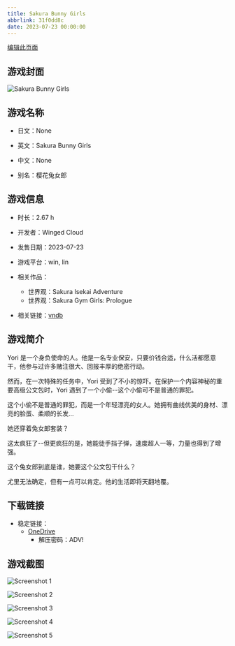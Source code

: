 ```yaml
---
title: Sakura Bunny Girls
abbrlink: 31f0dd8c
date: 2023-07-23 00:00:00
---
```

[编辑此页面](https://github.com/ACG-3/ADV3-source/blob/main/source/_posts/games/Sakura%20Bunny%20Girls.md)

## 游戏封面

![Sakura Bunny Girls](https://pan.timero.xyz/onedrive/img_lib_001/Sakura%20Bunny%20Girls_cover.avif)


## 游戏名称

- 日文：None
- 英文：Sakura Bunny Girls
- 中文：None

- 别名：樱花兔女郎


## 游戏信息

- 时长：2.67 h
- 开发者：Winged Cloud
- 发售日期：2023-07-23
- 游戏平台：win, lin
- 相关作品：
   - 世界观：Sakura Isekai Adventure
   - 世界观：Sakura Gym Girls: Prologue

- 相关链接：[vndb](https://vndb.org/v44733)


## 游戏简介

Yori 是一个身负使命的人。他是一名专业保安，只要价钱合适，什么活都愿意干，他参与过许多赌注很大、回报丰厚的绝密行动。

然而，在一次特殊的任务中，Yori 受到了不小的惊吓。在保护一个内容神秘的重要高级公文包时，Yori 遇到了一个小偷--这个小偷可不是普通的罪犯。

这个小偷不是普通的罪犯，而是一个年轻漂亮的女人。她拥有曲线优美的身材、漂亮的脸蛋、柔顺的长发...

她还穿着兔女郎套装？

这太疯狂了--但更疯狂的是，她能徒手挡子弹，速度超人一等，力量也得到了增强。

这个兔女郎到底是谁，她要这个公文包干什么？

尤里无法确定，但有一点可以肯定。他的生活即将天翻地覆。




## 下载链接

- 稳定链接：
    - [OneDrive](https://pan.timero.xyz/onedrive/adv_lib_001/Sakura%20Bunny%20Girls)
        - 解压密码：ADV!



## 游戏截图


![Screenshot 1](https://pan.timero.xyz/onedrive/img_lib_001/Sakura%20Bunny%20Girls_Screenshot_1.avif)

![Screenshot 2](https://pan.timero.xyz/onedrive/img_lib_001/Sakura%20Bunny%20Girls_Screenshot_2.avif)

![Screenshot 3](https://pan.timero.xyz/onedrive/img_lib_001/Sakura%20Bunny%20Girls_Screenshot_3.avif)

![Screenshot 4](https://pan.timero.xyz/onedrive/img_lib_001/Sakura%20Bunny%20Girls_Screenshot_4.avif)

![Screenshot 5](https://pan.timero.xyz/onedrive/img_lib_001/Sakura%20Bunny%20Girls_Screenshot_5.avif)

